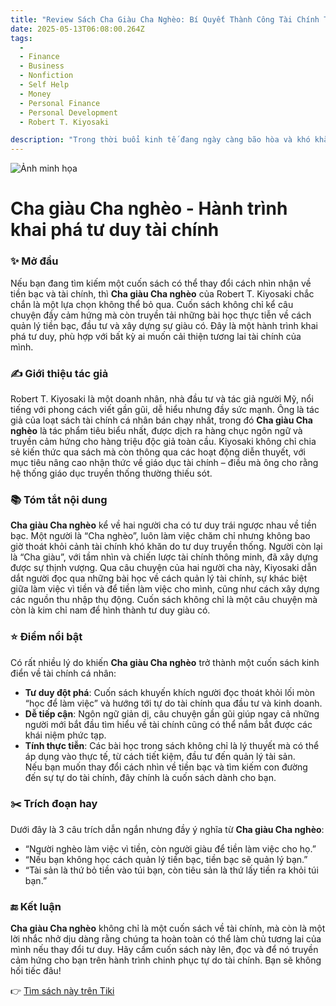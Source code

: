 ```yaml
---
title: "Review Sách Cha Giàu Cha Nghèo: Bí Quyết Thành Công Tài Chính Từ Robert Kiyosaki"
date: 2025-05-13T06:08:00.264Z
tags:
  - 
  - Finance
  - Business
  - Nonfiction
  - Self Help
  - Money
  - Personal Finance
  - Personal Development
  - Robert T. Kiyosaki

description: "Trong thời buổi kinh tế đang ngày càng bão hòa và khó khăn, thì việc tạo dựng sự nghiệp thành công cho bản thân mỗi người là điều không dễ dàng gì. Không phải là bạn cứ có kiến thức hay nhiều tiền là sẽ trở nên giàu có ngay lập tức, tất cả điều cần có bí quyết và một lộ trình đi đến thành công một cách đúng hướng.Đó chính là một trong những thông điệp mà cuốn sách Cha giàu cha nghèo của tác giả Robert Kiyosaki muốn gửi gắm đến các độc giả của mình"
---
```


![Ảnh minh họa](https://images-na.ssl-images-amazon.com/images/S/compressed.photo.goodreads.com/books/1630651787i/35180917.jpg) 

 # Cha giàu Cha nghèo - Hành trình khai phá tư duy tài chính

### ✨ Mở đầu  
Nếu bạn đang tìm kiếm một cuốn sách có thể thay đổi cách nhìn nhận về tiền bạc và tài chính, thì **Cha giàu Cha nghèo** của Robert T. Kiyosaki chắc chắn là một lựa chọn không thể bỏ qua. Cuốn sách không chỉ kể câu chuyện đầy cảm hứng mà còn truyền tải những bài học thực tiễn về cách quản lý tiền bạc, đầu tư và xây dựng sự giàu có. Đây là một hành trình khai phá tư duy, phù hợp với bất kỳ ai muốn cải thiện tương lai tài chính của mình.

### ✍️ Giới thiệu tác giả  
Robert T. Kiyosaki là một doanh nhân, nhà đầu tư và tác giả người Mỹ, nổi tiếng với phong cách viết gần gũi, dễ hiểu nhưng đầy sức mạnh. Ông là tác giả của loạt sách tài chính cá nhân bán chạy nhất, trong đó **Cha giàu Cha nghèo** là tác phẩm tiêu biểu nhất, được dịch ra hàng chục ngôn ngữ và truyền cảm hứng cho hàng triệu độc giả toàn cầu. Kiyosaki không chỉ chia sẻ kiến thức qua sách mà còn thông qua các hoạt động diễn thuyết, với mục tiêu nâng cao nhận thức về giáo dục tài chính – điều mà ông cho rằng hệ thống giáo dục truyền thống thường thiếu sót.

### 📚 Tóm tắt nội dung  
**Cha giàu Cha nghèo** kể về hai người cha có tư duy trái ngược nhau về tiền bạc. Một người là “Cha nghèo”, luôn làm việc chăm chỉ nhưng không bao giờ thoát khỏi cảnh tài chính khó khăn do tư duy truyền thống. Người còn lại là “Cha giàu”, với tầm nhìn và chiến lược tài chính thông minh, đã xây dựng được sự thịnh vượng. Qua câu chuyện của hai người cha này, Kiyosaki dẫn dắt người đọc qua những bài học về cách quản lý tài chính, sự khác biệt giữa làm việc vì tiền và để tiền làm việc cho mình, cũng như cách xây dựng các nguồn thu nhập thụ động. Cuốn sách không chỉ là một câu chuyện mà còn là kim chỉ nam để hình thành tư duy giàu có.

### ⭐ Điểm nổi bật  
Có rất nhiều lý do khiến **Cha giàu Cha nghèo** trở thành một cuốn sách kinh điển về tài chính cá nhân:  
- **Tư duy đột phá**: Cuốn sách khuyến khích người đọc thoát khỏi lối mòn “học để làm việc” và hướng tới tự do tài chính qua đầu tư và kinh doanh.  
- **Dễ tiếp cận**: Ngôn ngữ giản dị, câu chuyện gần gũi giúp ngay cả những người mới bắt đầu tìm hiểu về tài chính cũng có thể nắm bắt được các khái niệm phức tạp.  
- **Tính thực tiễn**: Các bài học trong sách không chỉ là lý thuyết mà có thể áp dụng vào thực tế, từ cách tiết kiệm, đầu tư đến quản lý tài sản.  
Nếu bạn muốn thay đổi cách nhìn về tiền bạc và tìm kiếm con đường đến sự tự do tài chính, đây chính là cuốn sách dành cho bạn.

### ✂️ Trích đoạn hay  
Dưới đây là 3 câu trích dẫn ngắn nhưng đầy ý nghĩa từ **Cha giàu Cha nghèo**:  
- “Người nghèo làm việc vì tiền, còn người giàu để tiền làm việc cho họ.”  
- “Nếu bạn không học cách quản lý tiền bạc, tiền bạc sẽ quản lý bạn.”  
- “Tài sản là thứ bỏ tiền vào túi bạn, còn tiêu sản là thứ lấy tiền ra khỏi túi bạn.”

### 🔚 Kết luận  
**Cha giàu Cha nghèo** không chỉ là một cuốn sách về tài chính, mà còn là một lời nhắc nhở dịu dàng rằng chúng ta hoàn toàn có thể làm chủ tương lai của mình nếu thay đổi tư duy. Hãy cầm cuốn sách này lên, đọc và để nó truyền cảm hứng cho bạn trên hành trình chinh phục tự do tài chính. Bạn sẽ không hối tiếc đâu!

👉 [Tìm sách này trên Tiki](https://tiki.vn/search?q=Cha%20Gi%C3%A0u%20Cha%20Ngh%C3%A8o)